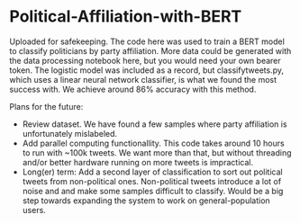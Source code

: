 # Political-Affiliation-with-BERT

Uploaded for safekeeping.  The code here was used to train a BERT model to classify politicians by party affiliation.  More data could be generated with the data processing notebook here, but you would need your own bearer token.  The logistic model was included as a record, but classifytweets.py, which uses a linear neural network classifier, is what we found the most success with.  We achieve around 86% accuracy with this method. 

Plans for the future:

- Review dataset.  We have found a few samples where party affiliation is unfortunately mislabeled.
- Add parallel computing functionallity.  This code takes around 10 hours to run with ~100k tweets.  We want more than that, but without threading and/or better hardware running on more tweets is impractical.
- Long(er) term: Add a second layer of classification to sort out political tweets from non-political ones.  Non-political tweets introduce a lot of  noise and and make some samples difficult to classify.  Would be a big step towards expanding the system to work on general-population users.
